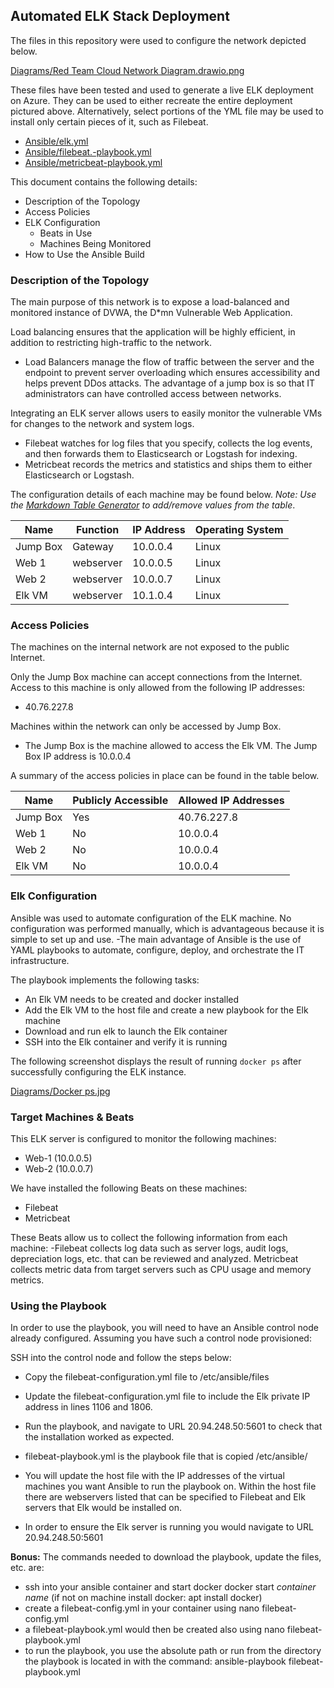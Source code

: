 ## Automated ELK Stack Deployment

The files in this repository were used to configure the network depicted below.

[Diagrams/Red Team Cloud Network Diagram.drawio.png](https://github.com/cristie1214/wustl_project_1/blob/994722b1424131d379db4c4cfa926772b2274582/Diagrams/Red%20Team%20Cloud%20Network%20Diagram.drawio.png)

These files have been tested and used to generate a live ELK deployment on Azure. They can be used to either recreate the entire deployment pictured above. Alternatively, select portions of the YML file may be used to install only certain pieces of it, such as Filebeat.

  - [Ansible/elk.yml](https://github.com/cristie1214/wustl_project_1/blob/56fb129b66beb90f3f01c3af32fed96511a8cbc5/Ansible/elk.yml)
  - [Ansible/filebeat.-playbook.yml](https://github.com/cristie1214/wustl_project_1/blob/56fb129b66beb90f3f01c3af32fed96511a8cbc5/Ansible/filebeat.-playbook.yml)
  - [Ansible/metricbeat-playbook.yml](https://github.com/cristie1214/wustl_project_1/blob/56fb129b66beb90f3f01c3af32fed96511a8cbc5/Ansible/metricbeat-playbook.yml)

This document contains the following details:
- Description of the Topology
- Access Policies
- ELK Configuration
  - Beats in Use
  - Machines Being Monitored
- How to Use the Ansible Build


### Description of the Topology

The main purpose of this network is to expose a load-balanced and monitored instance of DVWA, the D*mn Vulnerable Web Application.

Load balancing ensures that the application will be highly efficient, in addition to restricting high-traffic to the network.
- Load Balancers manage the flow of traffic between the server and the endpoint to prevent server overloading which ensures accessibility and helps prevent DDos attacks.   The advantage of a jump box is so that IT administrators can have controlled access between networks.

Integrating an ELK server allows users to easily monitor the vulnerable VMs for changes to the network and system logs.
- Filebeat watches for log files that you specify, collects the log events, and then forwards them to Elasticsearch or Logstash for indexing.
- Metricbeat records the metrics and statistics and ships them to either Elasticsearch or Logstash.

The configuration details of each machine may be found below.
_Note: Use the [Markdown Table Generator](http://www.tablesgenerator.com/markdown_tables) to add/remove values from the table_.

| Name     | Function | IP Address | Operating System |
|----------|----------|------------|------------------|
| Jump Box | Gateway  | 10.0.0.4   | Linux            |
| Web 1    | webserver| 10.0.0.5   | Linux            |
| Web 2    | webserver| 10.0.0.7   | Linux            |
| Elk VM   | webserver| 10.1.0.4   | Linux            |

### Access Policies

The machines on the internal network are not exposed to the public Internet. 

Only the Jump Box machine can accept connections from the Internet. Access to this machine is only allowed from the following IP addresses:
- 40.76.227.8

Machines within the network can only be accessed by Jump Box.
- The Jump Box is the machine allowed to access the Elk VM.  The Jump Box IP address is 10.0.0.4

A summary of the access policies in place can be found in the table below.

| Name     | Publicly Accessible | Allowed IP Addresses |
|----------|---------------------|----------------------|
| Jump Box | Yes                 | 40.76.227.8          |
| Web 1    | No                  | 10.0.0.4             |
| Web 2    | No                  | 10.0.0.4             |
| Elk VM   | No                  | 10.0.0.4             |

### Elk Configuration

Ansible was used to automate configuration of the ELK machine. No configuration was performed manually, which is advantageous because it is simple to set up and use. 
-The main advantage of Ansible is the use of YAML playbooks to automate, configure, deploy, and orchestrate the IT infrastructure.

The playbook implements the following tasks:

- An Elk VM needs to be created and docker installed
- Add the Elk VM to the host file and create a new playbook for the Elk machine
- Download and run elk to launch the Elk container
- SSH into the Elk container and verify it is running

The following screenshot displays the result of running `docker ps` after successfully configuring the ELK instance.

[Diagrams/Docker ps.jpg](https://github.com/cristie1214/wustl_project_1/blob/efe2668c09f823be080c23cd5f70df5a873fbac2/Diagrams/Docker%20ps.jpg)

### Target Machines & Beats
This ELK server is configured to monitor the following machines:
- Web-1 (10.0.0.5)
- Web-2 (10.0.0.7)

We have installed the following Beats on these machines:
- Filebeat
- Metricbeat

These Beats allow us to collect the following information from each machine:
-Filebeat collects log data such as server logs, audit logs, depreciation logs, etc. that can be reviewed and analyzed. Metricbeat collects metric data from target servers such as CPU usage and memory metrics.

### Using the Playbook
In order to use the playbook, you will need to have an Ansible control node already configured. Assuming you have such a control node provisioned: 

SSH into the control node and follow the steps below:
- Copy the filebeat-configuration.yml file to /etc/ansible/files
- Update the filebeat-configuration.yml file to include the Elk private IP address in lines 1106 and 1806.
- Run the playbook, and navigate to URL 20.94.248.50:5601 to check that the installation worked as expected.

- filebeat-playbook.yml is the playbook file that is copied /etc/ansible/
- You will update the host file with the IP addresses of the virtual machines you want Ansible to run the playbook on.  Within the host file there are webservers listed that can be specified to Filebeat and Elk servers that Elk would be installed on. 
- In order to ensure the Elk server is running you would navigate to URL 20.94.248.50:5601 

**Bonus:** The commands needed to download the playbook, update the files, etc. are:
 - ssh into your ansible container and start docker docker start *container name* (if not on machine install docker: apt install docker)
 - create a filebeat-config.yml in your container using nano filebeat-config.yml 
 - a filebeat-playbook.yml would then be created also using nano filebeat-playbook.yml
 - to run the playbook, you use the absolute path or run from the directory the playbook is located in with the command: ansible-playbook filebeat-playbook.yml
